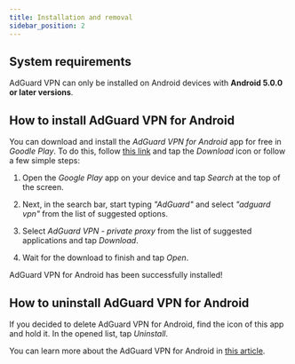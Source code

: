 ```yaml
---
title: Installation and removal
sidebar_position: 2
---
```

## System requirements

AdGuard VPN can only be installed on Android devices with **Android 5.0.0 or later versions**.

## How to install AdGuard VPN for Android

You can download and install the *AdGuard VPN for Android* app for free in *Goodle Play*. To do this, follow [this link](https://play.google.com/store/apps/details?id=com.adguard.vpn) and tap the *Download* icon or follow a few simple steps:

1. Open the *Google Play* app on your device and tap *Search* at the top of the screen.

2. Next, in the search bar, start typing *"AdGuard"* and select *"adguard vpn"* from the list of suggested options.

3. Select *AdGuard VPN - private proxy* from the list of suggested applications and tap *Download*. 

4. Wait for the download to finish and tap *Open*.

AdGuard VPN for Android has been successfully installed!

## How to uninstall AdGuard VPN for Android

If you decided to delete AdGuard VPN for Android, find the icon of this app and hold it. In the opened list, tap *Uninstall*.

You can learn more about the AdGuard VPN for Android in [this article](overview.md).